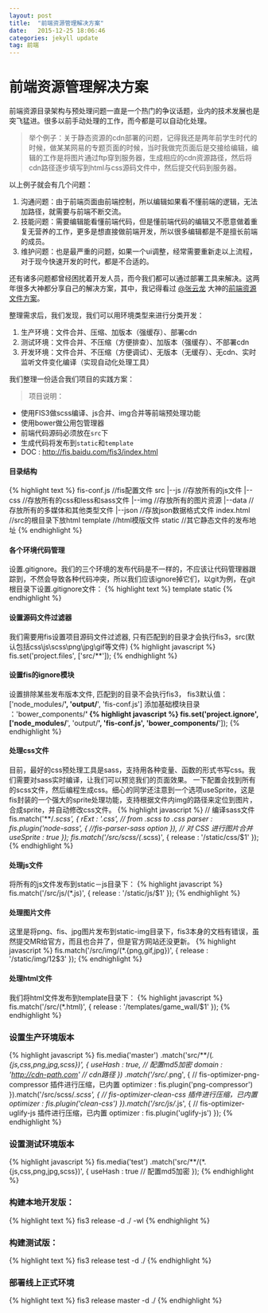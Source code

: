 ```yaml
---
layout: post
title:  "前端资源管理解决方案"
date:   2015-12-25 18:06:46
categories: jekyll update
tag: 前端
---
```



# 前端资源管理解决方案

前端资源目录架构与预处理问题一直是一个热门的争议话题，业内的技术发展也是突飞猛进。很多以前手动处理的工作，而今都是可以自动化处理。

> 举个例子：关于静态资源的cdn部署的问题，记得我还是两年前学生时代的时候，做某某网易的专题页面的时候，当时我做完页面后是交接给编辑，编辑的工作是将图片通过ftp穿到服务器，生成相应的cdn资源路径，然后将cdn路径逐步填写到html与css源码文件中，然后提交代码到服务器。

以上例子就会有几个问题：

1.  沟通问题：由于前端页面由前端控制，所以编辑如果看不懂前端的逻辑，无法加路径，就需要与前端不断交流。
2.  技能问题：需要编辑能看懂前端代码，但是懂前端代码的编辑又不愿意做着重复无营养的工作，更多是想直接做前端开发，所以很多编辑都是不是擅长前端的成员。
3.  维护问题：也是最严重的问题，如果一个ui调整，经常需要重新走以上流程，对于现今快速开发的时代，都是不合适的。

还有诸多问题都曾经困扰着开发人员，而今我们都可以通过部署工具来解决。这两年很多大神都分享自己的解决方案，其中，我记得看过 [@张云龙][zhangyunlong] 大神的[前端资源文件方案][front-of-end]。

整理需求后，我们发现，我们可以用环境类型来进行分类开发：

1. 生产环境：文件合并、压缩、加版本（强缓存）、部署cdn
2. 测试环境：文件合并、不压缩（方便排查）、加版本（强缓存）、不部署cdn
3. 开发环境：文件合并、不压缩（方便调试）、无版本（无缓存）、无cdn、实时监听文件变化编译（实现自动化处理工具）

我们整理一份适合我们项目的实践方案：

>   项目说明：
>   
 * 使用FIS3做scss编译、js合并、img合并等前端预处理功能
 * 使用bower做公用包管理器
 * 前端代码源码必须放在`src`下
 * 生成代码将发布到`static`和`template`
 * DOC : http://fis.baidu.com/fis3/index.html

#### 目录结构
{% highlight text %}
	fis-conf.js  //fis配置文件
	src
	 |--js       //存放所有的js文件
	 |--css      //存放所有的css和less和sass文件
	 |--img      //存放所有的图片资源
	 |--data     //存放所有的多媒体和其他类型文件
	 |--json     //存放json数据格式文件
	index.html   //src的根目录下放html
	template     //html模版文件
	static       //其它静态文件的发布地址
{% endhighlight %}

#### 各个环境代码管理
设置.gitignore。我们的三个环境的发布代码是不一样的，不应该让代码管理器跟踪到，不然会导致各种代码冲突，所以我们应该ignore掉它们，以git为例，在git根目录下设置.gitignore文件：
{% highlight text %}
template
static
{% endhighlight %}

#### 设置源码文件过滤器
我们需要用fis设置项目源码文件过滤器, 只有匹配到的目录才会执行fis3，src(默认包括css\js\scss\png\jpg\gif等文件)
{% highlight javascript %}
fis.set('project.files', ['src/**']);
{% endhighlight %}

#### 设置fis的ignore模块
设置排除某些发布版本文件, 匹配到的目录不会执行fis3，
fis3默认值：['node_modules/**', 'output/**', 'fis-conf.js']
添加基础模块目录 ：'bower_components/**'
{% highlight javascript %}
fis.set('project.ignore', ['node_modules/**', 'output/**', 'fis-conf.js', 'bower_components/**']);
{% endhighlight %}

#### 处理css文件
目前，最好的css预处理工具是sass，支持用各种变量、函数的形式书写css。我们需要对sass实时编译，让我们可以预览我们的页面效果。
一下配置会找到所有的scss文件，然后编程生成css。细心的同学还注意到一个选项useSprite，这是fis封装的一个强大的sprite处理功能，支持根据文件内img的路径来定位到图片，合成sprite，并自动修改css文件。
{% highlight javascript %}
// 编译sass文件
fis.match('**/*.scss', {
    rExt        : '.css', // from .scss to .css
    parser      : fis.plugin('node-sass', {
        //fis-parser-sass option
    }),
    // 对 CSS 进行图片合并
    useSprite   : true
});
fis.match('/src/scss/(*.scss)', {
    release     : '/static/css/$1'
});
{% endhighlight %}

#### 处理js文件
将所有的js文件发布到static－js目录下：
{% highlight javascript %}
fis.match('/src/js/(*.js)', {
    release     : '/static/js/$1'
});
{% endhighlight %}

#### 处理图片文件
这里是将png、fis、jpg图片发布到static-img目录下，fis3本身的文档有错误，虽然提交MR给官方，而且也合并了，但是官方网站还没更新。
{% highlight javascript %}
fis.match('/src/img/(*.{png,gif,jpg})', {
    release     : '/static/img/$1$2$3'
});
{% endhighlight %}

#### 处理html文件
我们将html文件发布到template目录下：
{% highlight javascript %}
fis.match('/src/(*.html)', {
    release      : '/templates/game_wall/$1'
});
{% endhighlight %}

### 设置生产环境版本
{% highlight javascript %}
fis.media('master')
    .match('src/**/(*.{js,css,png,jpg,scss})', {
        useHash     : true,     // 配置md5加密
        domain      : 'http://cdn-path.com' // cdn路径
    })
    .match('/src/*.png', {
        // fis-optimizer-png-compressor 插件进行压缩，已内置
        optimizer   : fis.plugin('png-compressor')
    }).match('/src/scss/*.scss', {
        // fis-optimizer-clean-css 插件进行压缩，已内置
        optimizer   : fis.plugin('clean-css')
    }).match('/src/js/*.js', {
        // fis-optimizer-uglify-js 插件进行压缩，已内置
        optimizer   : fis.plugin('uglify-js')
    });
{% endhighlight %}

### 设置测试环境版本
{% highlight javascript %}
fis.media('test')
    .match('src/**/(*.{js,css,png,jpg,scss})', {
        useHash     : true     // 配置md5加密
    });
{% endhighlight %}

### 构建本地开发版：
{% highlight text %}
fis3 release -d ./ -wl
{% endhighlight %}

### 构建测试版：
{% highlight text %}
fis3 release test -d ./
{% endhighlight %}

### 部署线上正式环境
{% highlight text %}
fis3 release master -d ./
{% endhighlight %}




[zhangyunlong]: https://github.com/fouber
[front-of-end]: https://www.zhihu.com/question/20790576

